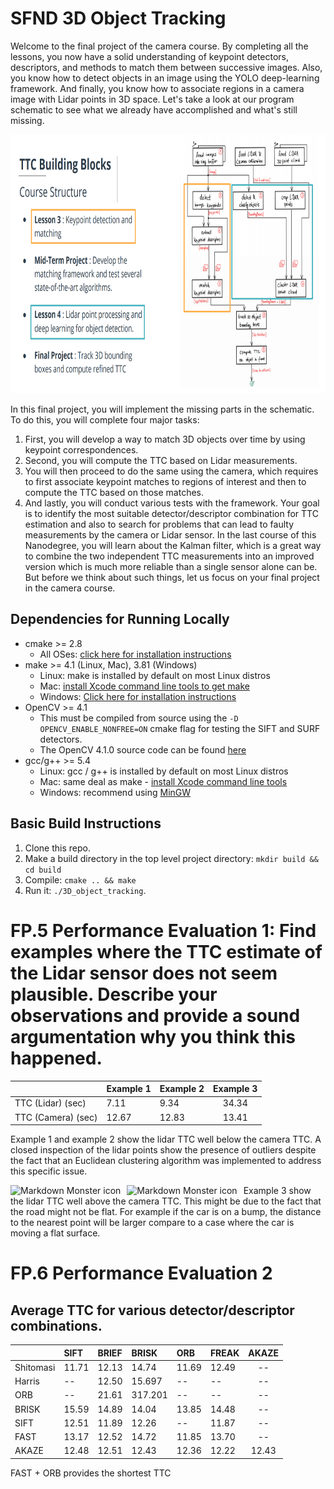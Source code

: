 # SFND 3D Object Tracking

Welcome to the final project of the camera course. By completing all the lessons, you now have a solid understanding of keypoint detectors, descriptors, and methods to match them between successive images. Also, you know how to detect objects in an image using the YOLO deep-learning framework. And finally, you know how to associate regions in a camera image with Lidar points in 3D space. Let's take a look at our program schematic to see what we already have accomplished and what's still missing.

<img src="images/course_code_structure.png" width="779" height="414" />

In this final project, you will implement the missing parts in the schematic. To do this, you will complete four major tasks: 
1. First, you will develop a way to match 3D objects over time by using keypoint correspondences. 
2. Second, you will compute the TTC based on Lidar measurements. 
3. You will then proceed to do the same using the camera, which requires to first associate keypoint matches to regions of interest and then to compute the TTC based on those matches. 
4. And lastly, you will conduct various tests with the framework. Your goal is to identify the most suitable detector/descriptor combination for TTC estimation and also to search for problems that can lead to faulty measurements by the camera or Lidar sensor. In the last course of this Nanodegree, you will learn about the Kalman filter, which is a great way to combine the two independent TTC measurements into an improved version which is much more reliable than a single sensor alone can be. But before we think about such things, let us focus on your final project in the camera course. 

## Dependencies for Running Locally
* cmake >= 2.8
  * All OSes: [click here for installation instructions](https://cmake.org/install/)
* make >= 4.1 (Linux, Mac), 3.81 (Windows)
  * Linux: make is installed by default on most Linux distros
  * Mac: [install Xcode command line tools to get make](https://developer.apple.com/xcode/features/)
  * Windows: [Click here for installation instructions](http://gnuwin32.sourceforge.net/packages/make.htm)
* OpenCV >= 4.1
  * This must be compiled from source using the `-D OPENCV_ENABLE_NONFREE=ON` cmake flag for testing the SIFT and SURF detectors.
  * The OpenCV 4.1.0 source code can be found [here](https://github.com/opencv/opencv/tree/4.1.0)
* gcc/g++ >= 5.4
  * Linux: gcc / g++ is installed by default on most Linux distros
  * Mac: same deal as make - [install Xcode command line tools](https://developer.apple.com/xcode/features/)
  * Windows: recommend using [MinGW](http://www.mingw.org/)

## Basic Build Instructions

1. Clone this repo.
2. Make a build directory in the top level project directory: `mkdir build && cd build`
3. Compile: `cmake .. && make`
4. Run it: `./3D_object_tracking`.

# FP.5 Performance Evaluation 1: Find examples where the TTC estimate of the Lidar sensor does not seem plausible. Describe your observations and provide a sound argumentation why you think this happened.

|                    | Example 1  | Example 2 | Example 3      
| ------------------ |:---------- |:----------|:--------:|
| TTC (Lidar) (sec)  | 7.11       |  9.34     | 34.34    | 
| TTC (Camera) (sec) | 12.67      |  12.83    | 13.41    |

Example 1 and example 2 show the lidar TTC well below the camera TTC. A closed inspection of the lidar points show the presence of outliers despite the fact that an Euclidean clustering algorithm was implemented to address this specific issue. 

<img src="/home/workspace/SFND_3D_Object_Tracking/images/outlier_1.png"
     alt="Markdown Monster icon"
     style="float: left; margin-right: 10px;" />
     
 <img src="/home/workspace/SFND_3D_Object_Tracking/images/outlier_2.png"
     alt="Markdown Monster icon"
     style="float: left; margin-right: 10px;" />
     
Example 3 show the lidar TTC well above the camera TTC. This might be due to the fact that the road might not be flat. For example if the car is on a bump, the distance to the nearest point will be larger compare to a case where the car is moving a flat surface.   

# FP.6 Performance Evaluation 2
## Average TTC for various detector/descriptor combinations.

|               | SIFT  | BRIEF    | BRISK   | ORB     | FREAK  | AKAZE |    
| ------------- |:----- |:---------|:--------|:--------|:-------|:-----:|
| Shitomasi     | 11.71 |  12.13   |   14.74 | 11.69   | 12.49  |  --   |
| Harris        | --    |  12.50   | 15.697  | --      | --     |  --   |
| ORB           | --    |  21.61   | 317.201 | --      | --     |  --   |
| BRISK         | 15.59 |  14.89   | 14.04   | 13.85   | 14.48  |  --   |
| SIFT          | 12.51 | 11.89    | 12.26   | --      | 11.87  |  --   |
| FAST          | 13.17 | 12.52    | 14.72   | 11.85   | 13.70  |  --   |
| AKAZE         | 12.48 | 12.51    | 12.43   | 12.36   | 12.22  | 12.43 |

FAST + ORB provides the shortest TTC
